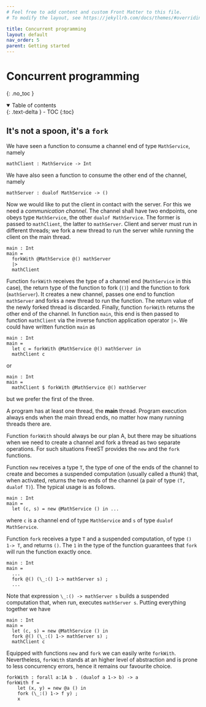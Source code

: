 ```yaml
---
# Feel free to add content and custom Front Matter to this file.
# To modify the layout, see https://jekyllrb.com/docs/themes/#overriding-theme-defaults

title: Concurrent programming
layout: default
nav_order: 5
parent: Getting started
---
```


# Concurrent programming
{: .no_toc }

<!-- TODO -->
<!-- some intro text here -->

<!-- collapsible TOC (check https://just-the-docs.github.io/just-the-docs/docs/navigation-structure/#top) -->
<details open markdown="block">
  <summary>
    Table of contents
  </summary>
  {: .text-delta }
- TOC
{:toc}
</details>

<!-- TODO -->
<!-- intro to parallel programming in FreeST -->
<!-- parallel programming is an important subject in FreeST -->

## It's not a spoon, it's a `fork`

We have seen a function to consume a channel end of type `MathService`, namely
```freest
mathClient : MathService -> Int
```
We have also seen a function to consume the other end of the channel, namely
```freest
mathServer : dualof MathService -> ()
```
Now we would like to put the client in contact with the server. For this we need a *communication channel*. The channel shall have two endpoints, one obeys type `MathService`, the other `dualof MathService`. The former is passed to `mathClient`, the latter to `mathServer`.
Client and server must run in different threads; we fork a new thread to run the server while running the client on the main thread.
```freest
main : Int
main =
  forkWith @MathService @() mathServer
  |>
  mathClient
```
Function `forkWith` receives the type of a channel end (`MathService` in this case), the return type of the function to fork (`()`) and the function to fork (`mathServer`). It creates a new channel, passes one end to function `mathServer` and forks a new thread to run the function. The return value of the newly forked thread is discarded. Finally, function `forkWith` returns the other end of the channel. In function `main`, this end is then passed to function `mathClient` via the inverse function application operator `|>`. We could have written function `main` as
```freest
main : Int
main =
  let c = forkWith @MathService @() mathServer in
  mathClient c
```
or
```freest
main : Int
main =
  mathClient $ forkWith @MathService @() mathServer
```
but we prefer the first of the three.

A program has at least one thread, the **main** thread. Program execution always ends when the main thread ends, no matter how many running threads  there are.

Function `forkWith` should always be our plan A, but there may be situations when we need to create a channel and fork a thread as two separate operations. For such situations FreeST provides the `new` and the `fork` functions.

Function `new` receives a type `T`, the type of one of the ends of the channel to create and becomes a suspended computation (usually called a *thunk*) that, when activated, returns the two ends of the channel (a pair of type `(T, dualof T)`). The typical usage is as follows.
```freest
main : Int
main =
  let (c, s) = new @MathService () in ...
```
where `c` is a channel end of type `MathService` and `s` of type `dualof MathService`.

Function `fork` receives a type `T` and a suspended computation, of type `() 1-> T`, and returns `()`.  The `1` in the type of the function guarantees that `fork` will run the function exactly once.
```freest
main : Int
main =
  ...
  fork @() (\_:() 1-> mathServer s) ;
  ...
```

Note that expression `\_:() -> mathServer s` builds a suspended computation that, when run, executes `mathServer s`. Putting everything together we have
```freest
main : Int
main =
  let (c, s) = new @MathService () in
  fork @() (\_:() 1-> mathServer s) ;
  mathClient c
```

Equipped with functions `new` and `fork` we can easily write `forkWith`. Nevertheless, `forkWith` stands at an higher level of abstraction and is prone to less concurrency errors, hence it remains our favourite choice.

```
forkWith : forall a:1A b . (dualof a 1-> b) -> a
forkWith f =
    let (x, y) = new @a () in
    fork (\_:() 1-> f y) ;
    x
```
<!-- TODO explain that fork accepts a linear thunk -->

<!-- As a language dedicated to communication and concurrency, FreeST provides the `fork` function to execute code in parallel, i.e., in another thread.

```freest
fork : forall a:*T . (() 1-> a) -> ()
```
A value of type `() 1-> a`, usually called a *thunk*, represents a suspended computation. If `f` is a suspended computation, then `f ()` runs the computation. This is exactly how `fork` behaves: runs the computation in a separate thread and discards the result. The `1` in the type of the function guarantees that `fork` will run the function exactly once. -->
